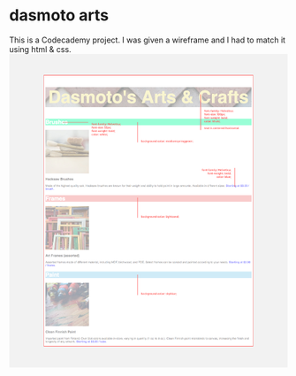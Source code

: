 # dasmoto arts
This is a Codecademy project. I was given a wireframe and I had to match it using html & css.
![Wireframe](dasmotos-arts_redline.jpg)
